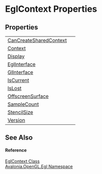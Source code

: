 # EglContext Properties




## Properties
<table>
<tr>
<td><a href="P_Avalonia_OpenGL_Egl_EglContext_CanCreateSharedContext">CanCreateSharedContext</a></td>
<td> </td>
</tr>
<tr>
<td><a href="P_Avalonia_OpenGL_Egl_EglContext_Context">Context</a></td>
<td> </td>
</tr>
<tr>
<td><a href="P_Avalonia_OpenGL_Egl_EglContext_Display">Display</a></td>
<td> </td>
</tr>
<tr>
<td><a href="P_Avalonia_OpenGL_Egl_EglContext_EglInterface">EglInterface</a></td>
<td> </td>
</tr>
<tr>
<td><a href="P_Avalonia_OpenGL_Egl_EglContext_GlInterface">GlInterface</a></td>
<td> </td>
</tr>
<tr>
<td><a href="P_Avalonia_OpenGL_Egl_EglContext_IsCurrent">IsCurrent</a></td>
<td> </td>
</tr>
<tr>
<td><a href="P_Avalonia_OpenGL_Egl_EglContext_IsLost">IsLost</a></td>
<td> </td>
</tr>
<tr>
<td><a href="P_Avalonia_OpenGL_Egl_EglContext_OffscreenSurface">OffscreenSurface</a></td>
<td> </td>
</tr>
<tr>
<td><a href="P_Avalonia_OpenGL_Egl_EglContext_SampleCount">SampleCount</a></td>
<td> </td>
</tr>
<tr>
<td><a href="P_Avalonia_OpenGL_Egl_EglContext_StencilSize">StencilSize</a></td>
<td> </td>
</tr>
<tr>
<td><a href="P_Avalonia_OpenGL_Egl_EglContext_Version">Version</a></td>
<td> </td>
</tr>
</table>

## See Also


#### Reference
<a href="T_Avalonia_OpenGL_Egl_EglContext">EglContext Class</a>  
<a href="N_Avalonia_OpenGL_Egl">Avalonia.OpenGL.Egl Namespace</a>  
